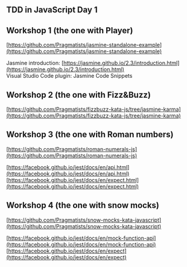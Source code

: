 ## TDD in JavaScript Day 1


## Workshop 1 (the one with Player)

[https://github.com/Pragmatists/jasmine-standalone-example](https://github.com/Pragmatists/jasmine-standalone-example)  

Jasmine introduction: [https://jasmine.github.io/2.3/introduction.html](https://jasmine.github.io/2.3/introduction.html)  
Visual Studio Code plugin: Jasmine Code Snippets  


## Workshop 2 (the one with Fizz&Buzz)

[https://github.com/Pragmatists/fizzbuzz-kata-js/tree/jasmine-karma](https://github.com/Pragmatists/fizzbuzz-kata-js/tree/jasmine-karma)  


## Workshop 3 (the one with Roman numbers)

[https://github.com/Pragmatists/roman-numerals-js](https://github.com/Pragmatists/roman-numerals-js)    

[https://facebook.github.io/jest/docs/en/api.html](https://facebook.github.io/jest/docs/en/api.html)  
[https://facebook.github.io/jest/docs/en/expect.html](https://facebook.github.io/jest/docs/en/expect.html)  


## Workshop 4 (the one with snow mocks)

[https://github.com/Pragmatists/snow-mocks-kata-javascript](https://github.com/Pragmatists/snow-mocks-kata-javascript)  


[https://facebook.github.io/jest/docs/en/mock-function-api](https://facebook.github.io/jest/docs/en/mock-function-api)  
[https://facebook.github.io/jest/docs/en/expect](https://facebook.github.io/jest/docs/en/expect)  

